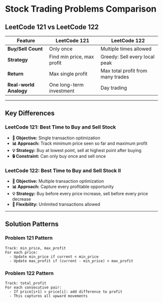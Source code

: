 # Stock Trading Problems Comparison

## LeetCode 121 vs LeetCode 122

| **Feature** | **LeetCode 121** | **LeetCode 122** |
|-------------|------------------|------------------|
| **Buy/Sell Count** | Only once | Multiple times allowed |
| **Strategy** | Find min price, max profit | Greedy: Sell every local peak |
| **Return** | Max single profit | Max total profit from many trades |
| **Real-world Analogy** | One long-term investment | Day trading |

---

## Key Differences

### LeetCode 121: Best Time to Buy and Sell Stock
- **🎯 Objective:** Single transaction optimization
- **📊 Approach:** Track minimum price seen so far and maximum profit
- **💡 Strategy:** Buy at lowest point, sell at highest point after buying
- **🔒 Constraint:** Can only buy once and sell once

### LeetCode 122: Best Time to Buy and Sell Stock II
- **🎯 Objective:** Multiple transaction optimization
- **📊 Approach:** Capture every profitable opportunity
- **💡 Strategy:** Buy before every price increase, sell before every price decrease
- **🔄 Flexibility:** Unlimited transactions allowed

---

## Solution Patterns

### Problem 121 Pattern
```
Track: min_price, max_profit
For each price:
  - Update min_price if current < min_price
  - Update max_profit if (current - min_price) > max_profit
```

### Problem 122 Pattern
```
Track: total_profit
For each consecutive pair:
  - If price[i+1] > price[i]: add difference to profit
  - This captures all upward movements
```

